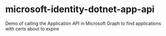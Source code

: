 # microsoft-identity-dotnet-app-api
Demo of calling the Application API in Microsoft Graph to find applications with certs about to expire
